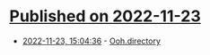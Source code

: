 # [Published on 2022-11-23](index.md)

* [2022-11-23, 15:04:36](https://news.ycombinator.com/item?id=33719983) - [Ooh.directory](https://ooh.directory)

